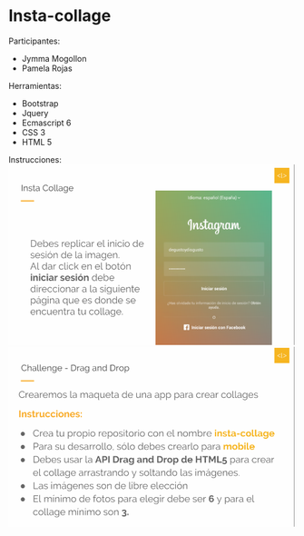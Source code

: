 # Insta-collage

Participantes:
- Jymma Mogollon
- Pamela Rojas

Herramientas:
- Bootstrap
- Jquery
- Ecmascript 6
- CSS 3
- HTML 5

Instrucciones:
![img](assets/images/im1.png)
![img](assets/images/im2.png)

